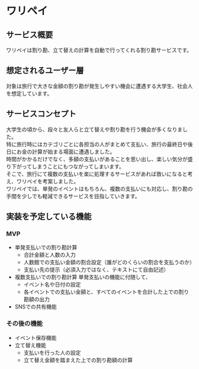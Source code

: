# ワリペイ

## サービス概要
ワリペイは割り勘、立て替えの計算を自動で行ってくれる割り勘サービスです。

## 想定されるユーザー層
対象は旅行で大きな金額の割り勘が発生しやすい機会に遭遇する大学生、社会人を想定しています。

## サービスコンセプト
大学生の頃から、段々と友人らと立て替えや割り勘を行う機会が多くなりました。  
特に旅行時にはカテゴリごとに各担当の人がまとめて支払い、旅行の最終日や後日にお金の計算が始まる場面に遭遇しました。  
時間がかかるだけでなく、多額の支払いがあることを思い出し、楽しい気分が盛り下がってしまうことにもつながってしまいます。  
そこで、旅行にて複数の支払いを楽に処理するサービスがあれば救いになると考え、ワリペイを考案しました。  
ワリペイでは、単発のイベントはもちろん、複数の支払いにも対応し、割り勘の手間を少しでも軽減できるサービスを目指していきます。

## 実装を予定している機能
### MVP
* 単発支払いでの割り勘計算
  * 合計金額と人数の入力
  * 人数館での支払い金額の割合設定（誰がどのくらいの割合を支払うのか）
  * 支払い先の提示（必須入力ではなく、テキストにて自由記述）
* 複数支払いでの割り勘計算
  単発支払いの機能に付随して、
  * イベント名や日付の設定
  * 各イベントでの支払い金額と、すべてのイベントを合計した上での割り勘額の出力
* SNSでの共有機能

### その後の機能
* イベント保存機能
* 立て替え機能
  * 支払いを行った人の設定
  * 立て替え金額を踏まえた上での割り勘額の計算